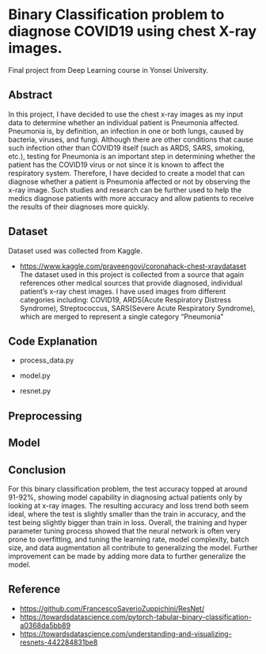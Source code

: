 # Binary Classification problem to diagnose COVID19 using chest X-ray images. 
Final project from Deep Learning course in Yonsei University.

## Abstract
In this project, I have decided to use the chest x-ray images as my input data to
determine whether an individual patient is Pneumonia affected. Pneumonia is, by definition, an
infection in one or both lungs, caused by bacteria, viruses, and fungi. Although there are other
conditions that cause such infection other than COVID19 itself (such as ARDS, SARS, smoking, etc.),
testing for Pneumonia is an important step in determining whether the patient has the COVID19
virus or not since it is known to affect the respiratory system. Therefore, I have decided to create a
model that can diagnose whether a patient is Pneumonia affected or not by observing the x-ray
image. Such studies and research can be further used to help the medics diagnose patients with
more accuracy and allow patients to receive the results of their diagnoses more quickly.

## Dataset
Dataset used was collected from Kaggle.
* https://www.kaggle.com/praveengovi/coronahack-chest-xraydataset    
The dataset used in this project is collected from a source that again references
other medical sources that provide diagnosed, individual patient’s x-ray chest images. I have
used images from different categories including: COVID19, ARDS(Acute Respiratory
Distress Syndrome), Streptococcus, SARS(Severe Acute Respiratory Syndrome), which are
merged to represent a single category “Pneumonia”

## Code Explanation
* process_data.py

* model.py

* resnet.py

## Preprocessing


## Model

## Conclusion
For this binary classification problem, the test accuracy topped at around 91-92%, showing model
capability in diagnosing actual patients only by looking at x-ray images. The resulting accuracy and
loss trend both seem ideal, where the test is slightly smaller than the train in accuracy, and the test being slightly bigger than train in loss. Overall, the training and hyper parameter tuning process showed that the neural network is often very prone to overfitting, and tuning the learning rate, model complexity, batch size, and data augmentation all contribute to generalizing the model. Further improvement can be made by adding more data to further generalize the model.

## Reference
* https://github.com/FrancescoSaverioZuppichini/ResNet/
* https://towardsdatascience.com/pytorch-tabular-binary-classification-a0368da5bb89
* https://towardsdatascience.com/understanding-and-visualizing-resnets-442284831be8
